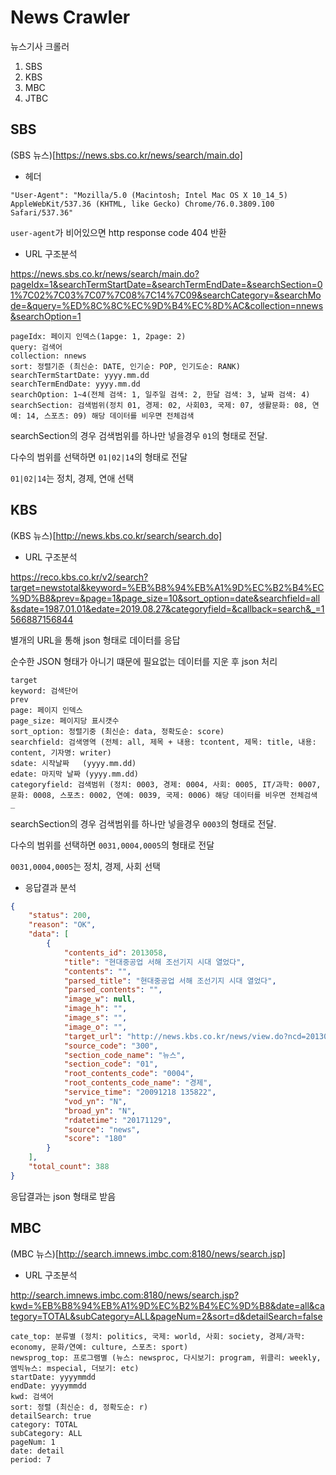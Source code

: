 # News Crawler

뉴스기사 크롤러

1. SBS
2. KBS
3. MBC
3. JTBC

## SBS

(SBS 뉴스)[https://news.sbs.co.kr/news/search/main.do]

* 헤더

```
"User-Agent": "Mozilla/5.0 (Macintosh; Intel Mac OS X 10_14_5) AppleWebKit/537.36 (KHTML, like Gecko) Chrome/76.0.3809.100 Safari/537.36"
```

`user-agent`가 비어있으면 http response code 404 반환

* URL 구조분석

https://news.sbs.co.kr/news/search/main.do?pageIdx=1&searchTermStartDate=&searchTermEndDate=&searchSection=01%7C02%7C03%7C07%7C08%7C14%7C09&searchCategory=&searchMode=&query=%ED%8C%8C%EC%9D%B4%EC%8D%AC&collection=nnews&searchOption=1

```
pageIdx: 페이지 인덱스(1apge: 1, 2page: 2)
query: 검색어
collection: nnews
sort: 정렬기준 (최신순: DATE, 인기순: POP, 인기도순: RANK)
searchTermStartDate: yyyy.mm.dd
searchTermEndDate: yyyy.mm.dd
searchOption: 1~4(전체 검색: 1, 일주일 검색: 2, 한달 검색: 3, 날짜 검색: 4)
searchSection: 검색범위(정치 01, 경제: 02, 사회03, 국제: 07, 생활문화: 08, 연예: 14, 스포츠: 09) 해당 데이터를 비우면 전체검색
```

searchSection의 경우 검색범위를 하나만 넣을경우 `01`의 형태로 전달. 

다수의 범위를 선택하면 `01|02|14`의 형태로 전달

`01|02|14`는 정치, 경제, 연애 선택


## KBS

(KBS 뉴스)[http://news.kbs.co.kr/search/search.do]

* URL 구조분석

https://reco.kbs.co.kr/v2/search?target=newstotal&keyword=%EB%B8%94%EB%A1%9D%EC%B2%B4%EC%9D%B8&prev=&page=1&page_size=10&sort_option=date&searchfield=all&sdate=1987.01.01&edate=2019.08.27&categoryfield=&callback=search&_=1566887156844

별개의 URL을 통해 json 형태로 데이터를 응답

순수한 JSON 형태가 아니기 떄문에 필요없는 데이터를 지운 후 json 처리

```
target
keyword: 검색단어
prev
page: 페이지 인덱스
page_size: 페이지당 표시갯수
sort_option: 정렬기중 (최신순: data, 정확도순: score)
searchfield: 검색영역 (전체: all, 제목 + 내용: tcontent, 제목: title, 내용: content, 기자명: writer)
sdate: 시작날짜   (yyyy.mm.dd)
edate: 마지막 날짜 (yyyy.mm.dd)
categoryfield: 검색범위 (정치: 0003, 경제: 0004, 사회: 0005, IT/과학: 0007, 문화: 0008, 스포츠: 0002, 연예: 0039, 국제: 0006) 해당 데이터를 비우면 전체검색
_
```

searchSection의 경우 검색범위를 하나만 넣을경우 `0003`의 형태로 전달. 

다수의 범위를 선택하면 `0031,0004,0005`의 형태로 전달

`0031,0004,0005`는 정치, 경제, 사회 선택

* 응답결과 분석

```json
{
    "status": 200,
    "reason": "OK",
    "data": [
        {
            "contents_id": 2013058,
            "title": "현대중공업 서해 조선기지 시대 열었다",
            "contents": "",
            "parsed_title": "현대중공업 서해 조선기지 시대 열었다",
            "parsed_contents": "",
            "image_w": null,
            "image_h": "",
            "image_s": "",
            "image_o": "",
            "target_url": "http://news.kbs.co.kr/news/view.do?ncd=2013058",
            "source_code": "300",
            "section_code_name": "뉴스",
            "section_code": "01",
            "root_contents_code": "0004",
            "root_contents_code_name": "경제",
            "service_time": "20091218 135822",
            "vod_yn": "N",
            "broad_yn": "N",
            "rdatetime": "20171129",
            "source": "news",
            "score": "180"
        }
    ],
    "total_count": 388
}
```

응답결과는 json 형태로 받음

## MBC 

(MBC 뉴스)[http://search.imnews.imbc.com:8180/news/search.jsp]


* URL 구조분석

http://search.imnews.imbc.com:8180/news/search.jsp?kwd=%EB%B8%94%EB%A1%9D%EC%B2%B4%EC%9D%B8&date=all&category=TOTAL&subCategory=ALL&pageNum=2&sort=d&detailSearch=false

```
cate_top: 분류별 (정치: politics, 국제: world, 사회: society, 경제/과학: economy, 문화/연예: culture, 스포츠: sport)
newsprog_top: 프로그램별 (뉴스: newsproc, 다시보기: program, 위클리: weekly, 엠빅뉴스: mspecial, 더보기: etc)
startDate: yyyymmdd
endDate: yyyymmdd
kwd: 검색어
sort: 정렬 (최신순: d, 정확도순: r)
detailSearch: true
category: TOTAL
subCategory: ALL
pageNum: 1
date: detail
period: 7
```